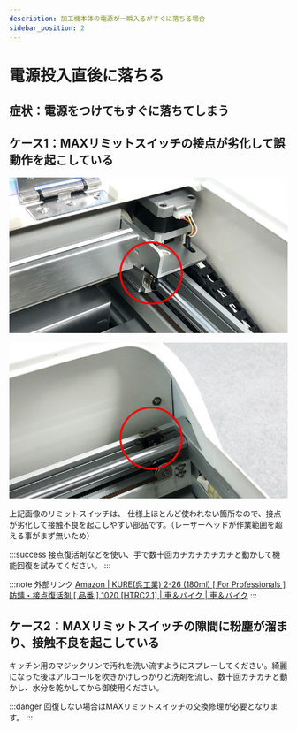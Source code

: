 ```yaml
---
description: 加工機本体の電源が一瞬入るがすぐに落ちる場合
sidebar_position: 2
---
```


# 電源投入直後に落ちる

## 症状：電源をつけてもすぐに落ちてしまう

## ケース1：MAXリミットスイッチの接点が劣化して誤動作を起こしている

![Xレール（横方向）のMAXリミットスイッチ（右端）](/assets/20191017_01.jpg)

![Yレール（縦方向）のMAXリミットスイッチ（右手前端）](/assets/20191017_02.jpg)

上記画像のリミットスイッチは、 仕様上ほとんど使われない箇所なので、接点が劣化して接触不良を起こしやすい部品です。（レーザーヘッドが作業範囲を超える事がまず無いため）

:::success
接点復活剤などを使い、手で数十回カチカチカチカチと動かして機能回復を試みてください。
:::

:::note 外部リンク
[Amazon | KURE(呉工業) 2-26 (180ml) [ For Professionals ] 防錆・接点復活剤 [ 品番 ] 1020 [HTRC2.1] | 車＆バイク | 車＆バイク](https://www.amazon.co.jp/dp/B005QUPV4O/?coliid=I8XYS01HAEIL6&colid=2P27YP4M43BSD&psc=1) 
:::

## ケース2：MAXリミットスイッチの隙間に粉塵が溜まり、接触不良を起こしている

キッチン用のマジックリンで汚れを洗い流すようにスプレーしてください。綺麗になった後はアルコールを吹きかけしっかりと洗剤を流し、数十回カチカチと動かし、水分を乾かしてから御使用ください。

:::danger
回復しない場合はMAXリミットスイッチの交換修理が必要となります。
:::
